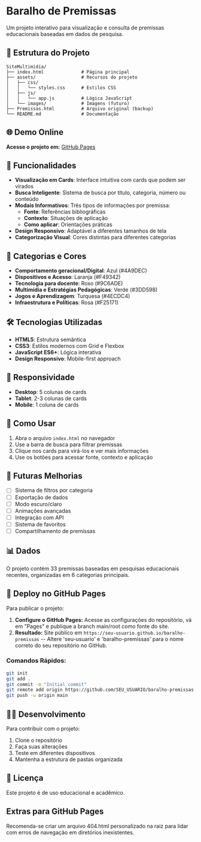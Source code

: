 # Baralho de Premissas

Um projeto interativo para visualização e consulta de premissas educacionais baseadas em dados de pesquisa.

## 📁 Estrutura do Projeto

```
SiteMultimidia/
├── index.html              # Página principal
├── assets/                 # Recursos do projeto
│   ├── css/
│   │   └── styles.css      # Estilos CSS
│   ├── js/
│   │   └── app.js          # Lógica JavaScript
│   └── images/             # Imagens (futuro)
├── Premissas.html          # Arquivo original (backup)
└── README.md               # Documentação
```

## 🌐 Demo Online

**Acesse o projeto em:** [GitHub Pages](https://seu-usuario.github.io/baralho-premissas)

## 🚀 Funcionalidades

- **Visualização em Cards**: Interface intuitiva com cards que podem ser virados
- **Busca Inteligente**: Sistema de busca por título, categoria, número ou conteúdo
- **Modais Informativos**: Três tipos de informações por premissa:
  - **Fonte**: Referências bibliográficas
  - **Contexto**: Situações de aplicação
  - **Como aplicar**: Orientações práticas
- **Design Responsivo**: Adaptável a diferentes tamanhos de tela
- **Categorização Visual**: Cores distintas para diferentes categorias

## 🎨 Categorias e Cores

- **Comportamento geracional/Digital**: Azul (#4A9DEC)
- **Dispositivos e Acesso**: Laranja (#F49342)
- **Tecnologia para docente**: Roxo (#9C6ADE)
- **Multimídia e Estratégias Pedagógicas**: Verde (#3DD598)
- **Jogos e Aprendizagem**: Turquesa (#4ECDC4)
- **Infraestrutura e Políticas**: Rosa (#F25171)

## 🛠️ Tecnologias Utilizadas

- **HTML5**: Estrutura semântica
- **CSS3**: Estilos modernos com Grid e Flexbox
- **JavaScript ES6+**: Lógica interativa
- **Design Responsivo**: Mobile-first approach

## 📱 Responsividade

- **Desktop**: 5 colunas de cards
- **Tablet**: 2-3 colunas de cards
- **Mobile**: 1 coluna de cards

## 🔧 Como Usar

1. Abra o arquivo `index.html` no navegador
2. Use a barra de busca para filtrar premissas
3. Clique nos cards para virá-los e ver mais informações
4. Use os botões para acessar fonte, contexto e aplicação

## 🚀 Futuras Melhorias

- [ ] Sistema de filtros por categoria
- [ ] Exportação de dados
- [ ] Modo escuro/claro
- [ ] Animações avançadas
- [ ] Integração com API
- [ ] Sistema de favoritos
- [ ] Compartilhamento de premissas

## 📊 Dados

O projeto contém 33 premissas baseadas em pesquisas educacionais recentes, organizadas em 6 categorias principais.

## 🚀 Deploy no GitHub Pages

Para publicar o projeto:

1. **Configure o GitHub Pages:** Acesse as configurações do repositório, vá em "Pages" e publique a branch main/root como fonte do site.
2. **Resultado:** Site público em `https://seu-usuario.github.io/baralho-premissas` -- Altere 'seu-usuario' e 'baralho-premissas' para o nome correto do seu repositório no GitHub.

### Comandos Rápidos:
```bash
git init
git add .
git commit -m "Initial commit"
git remote add origin https://github.com/SEU_USUARIO/baralho-premissas.git
git push -u origin main
```

## 👨‍💻 Desenvolvimento

Para contribuir com o projeto:

1. Clone o repositório
2. Faça suas alterações
3. Teste em diferentes dispositivos
4. Mantenha a estrutura de pastas organizada

## 📄 Licença

Este projeto é de uso educacional e acadêmico.

## Extras para GitHub Pages
Recomenda-se criar um arquivo 404.html personalizado na raiz para lidar com erros de navegação em diretórios inexistentes.
